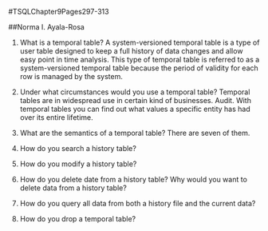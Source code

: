 #TSQLChapter9Pages297-313

##Norma I. Ayala-Rosa

1. What is a temporal table? A system-versioned temporal table is a type of user table designed to keep a full history of data changes and allow easy point in time analysis. This type of temporal table is referred to as a system-versioned temporal table because the period of validity for each row is managed by the system.

2. Under what circumstances would you use a temporal table? Temporal tables are in widespread use in certain kind of businesses.
Audit. With temporal tables you can find out what values a specific entity has had over its entire lifetime. 

3. What are the semantics of a temporal table? There are seven of them.


4. How do you search a history table?


5. How do you modify a history table?


6. How do you delete date from a history table?  Why would you want to delete data from a history table?


7. How do you query all data from both a history file and the current data?

8. How do you drop a temporal table? 
